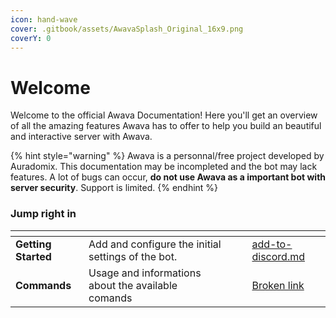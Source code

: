 ```yaml
---
icon: hand-wave
cover: .gitbook/assets/AwavaSplash_Original_16x9.png
coverY: 0
---
```


# Welcome

Welcome to the official Awava Documentation! Here you'll get an overview of all the amazing features Awava has to offer to help you build an beautiful and interactive server with Awava.

{% hint style="warning" %}
Awava is a personnal/free project developed by Auradomix. This documentation may be incompleted and the bot may lack features. A lot of bugs can occur, **do not use Awava as a important bot with server security**. Support is limited.
{% endhint %}

### Jump right in

<table data-view="cards"><thead><tr><th></th><th></th><th data-hidden data-card-cover data-type="files"></th><th data-hidden></th><th data-hidden data-card-target data-type="content-ref"></th></tr></thead><tbody><tr><td><strong>Getting Started</strong></td><td>Add and configure the initial settings of the bot.</td><td></td><td></td><td><a href="getting-started/add-to-discord.md">add-to-discord.md</a></td></tr><tr><td><strong>Commands</strong></td><td>Usage and informations about the available comands</td><td></td><td></td><td><a href="broken-reference">Broken link</a></td></tr></tbody></table>
